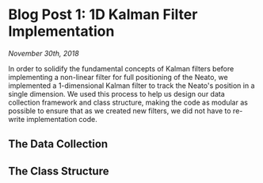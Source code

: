 # Blog Post 1: 1D Kalman Filter Implementation
*November 30th, 2018*

In order to solidify the fundamental concepts of Kalman filters before implementing a non-linear filter for full positioning of the Neato, we implemented a 1-dimensional Kalman filter to track the Neato's position in a single dimension. We used this process to help us design our data collection framework and class structure, making the code as modular as possible to ensure that as we created new filters, we did not have to re-write implementation code.

## The Data Collection

## The Class Structure

## 

